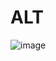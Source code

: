 # ALT
![image](https://github.com/Ganibal-24/ALT/assets/148868527/54bdf970-1ef2-421b-8b82-74245fdfb4e3)
